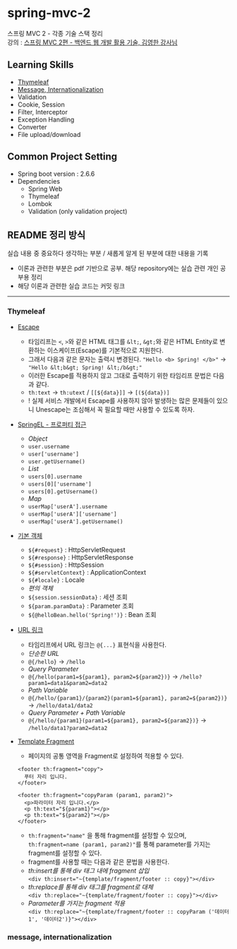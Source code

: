 # spring-mvc-2
스프링 MVC 2 - 각종 기술 스택 정리                           
강의 : [스프링 MVC 2편 - 백엔드 웹 개발 활용 기술, 김영한 강사님](https://www.inflearn.com/course/%EC%8A%A4%ED%94%84%EB%A7%81-mvc-2/dashboard)

## Learning Skills
* [Thymeleaf](https://github.com/HunSeongPark/spring-mvc-2/tree/master/thymeleaf)
* [Message, Internationalization](https://github.com/HunSeongPark/spring-mvc-2/tree/master/message)
* Validation
* Cookie, Session
* Filter, Interceptor
* Exception Handling
* Converter
* File upload/download            

## Common Project Setting              
* Spring boot version : 2.6.6                  
* Dependencies
  - Spring Web
  - Thymeleaf
  - Lombok 
  - Validation (only validation project)

## README 정리 방식                 
실습 내용 중 중요하다 생각하는 부분 / 새롭게 알게 된 부분에 대한 내용을 기록       
* 이론과 관련한 부분은 pdf 기반으로 공부. 해당 repository에는 실습 관련 개인 공부용 정리             
* 해당 이론과 관련한 실습 코드는 커밋 링크
                  
------------------                   
                  
### Thymeleaf
- [Escape](https://github.com/HunSeongPark/spring-mvc-2/commit/f231533baf73e6de831e7d415a438a29ce439097)
  - 타임리프는 `<`, `>`와 같은 HTML 태그를 `&lt;`, `&gt;`와 같은 HTML Entity로 변환하는 이스케이프(Escape)를 기본적으로 지원한다.
  - 그래서 다음과 같은 문자는 출력시 변경된다. `"Hello <b> Spring! </b>"` -> `"Hello &lt;b&gt; Spring! &lt;/b&gt;"`
  - 이러한 Escape를 적용하지 않고 그대로 출력하기 위한 타임리프 문법은 다음과 같다.
  - `th:text` -> `th:utext` / `[[${data}]]` -> `[(${data})]`     
  - ! 실제 서비스 개발에서 Escape를 사용하지 않아 발생하는 많은 문제들이 있으니 Unescape는 조심해서 꼭 필요할 때만 사용할 수 있도록 하자.            

- [SpringEL - 프로퍼티 접근](https://github.com/HunSeongPark/spring-mvc-2/commit/be2cd24552fed26cb75fa27aad37fa02ca9ebe62)
  - *Object*
  - `user.username`
  - `user['username']`
  - `user.getUsername()`
  - *List*
  - `users[0].username`
  - `users[0]['username']`
  - `users[0].getUsername()`
  - *Map*
  - `userMap['userA'].username`
  - `userMap['userA']['username']`
  - `userMap['userA'].getUsername()`

- [기본 객체](https://github.com/HunSeongPark/spring-mvc-2/commit/7cf7cae8aa69e89c728ae6b365bb8b0ec33f4620)
  - `${#request}` : HttpServletRequest
  - `${#response}` : HttpServletResponse
  - `${#session}` : HttpSession
  - `${#servletContext}` : ApplicationContext
  - `${#locale}` : Locale
  - *편의 객체*
  - `${session.sessionData}` : 세션 조회
  - `${param.paramData}` : Parameter 조회
  - `${@helloBean.hello('Spring!')}` : Bean 조회

- [URL 링크](https://github.com/HunSeongPark/spring-mvc-2/commit/95039fc472e2d9c5938ad85dc284e4db3016f0c5)
  - 타임리프에서 URL 링크는 `@{...}` 표현식을 사용한다.
  - *단순한 URL*
  - `@{/hello}` -> `/hello`
  - *Query Parameter*
  - `@{/hello(param1=${param1}, param2=${param2})}` -> `/hello?param1=data1&param2=data2`
  - *Path Variable*
  - `@{/hello/{param1}/{param2}(param1=${param1}, param2=${param2})}` -> `/hello/data1/data2`
  - *Query Parameter + Path Variable*
  - `@{/hello/{param1}(param1=${param1}, param2=${param2})}` -> `/hello/data1?param2=data2`

- [Template Fragment](https://github.com/HunSeongPark/spring-mvc-2/commit/0a1deea75d34ec5feaf8cfa76ac7d66e53674a46)
  - 페이지의 공통 영역을 Fragment로 설정하여 적용할 수 있다.
  ```
  <footer th:fragment="copy"> 
    푸터 자리 입니다.
  </footer>
  
  <footer th:fragment="copyParam (param1, param2)">
    <p>파라미터 자리 입니다.</p>
    <p th:text="${param1}"></p>
    <p th:text="${param2}"></p>
  </footer>
  ```
  - `th:fragment="name"` 을 통해 fragment를 설정할 수 있으며, `th:fragment=name (param1, param2)"`를 통해 parameter를 가지는 fragment를 설정할 수 있다.
  - fragment를 사용할 때는 다음과 같은 문법을 사용한다. 
  - *th:insert를 통해 div 태그 내에 fragment 삽입*               
  `<div th:insert="~{template/fragment/footer :: copy}"></div>`                 
  - *th:replace를 통해 div 태그를 fragment로 대체*                 
  `<div th:replace="~{template/fragment/footer :: copy}"></div>`                  
  - *Parameter를 가지는 fragment 적용*                  
  `<div th:replace="~{template/fragment/footer :: copyParam ('데이터1', '데이터2')}"></div>`                

### message, internationalization
